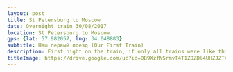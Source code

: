 ```yaml
---
layout: post
title: St Petersburg to Moscow
date: Overnight train 30/08/2017
location: St Petersburg to Moscow
gps: {lat: 57.982057, lng: 34.048883}
subtitle: Наш первый поезд (Our First Train)
description: First night on the train, if only all trains were like this!
titleImage: https://drive.google.com/uc?id=0B9XzfNSrmvT4T1ZDZDl4UHZJZTA
---
```

